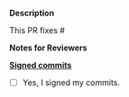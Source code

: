 **Description**

This PR fixes #

**Notes for Reviewers**


**[Signed commits](https://github.com/Limbo-Hacks/Hackathon-website-template/blob/version3-starter/CONTRIBUITING.md)**
- [ ] Yes, I signed my commits.
 

<!--
Thank you for contributing to Hackathon website template ! 

Contributing Conventions:

1. Include descriptive PR titles with [<component-name>] prepended.
2. Build and test your changes before submitting a PR. 
3. Sign your commits

By following the community's contribution conventions upfront, the review process will 
be accelerated and your PR merged more quickly.
-->
